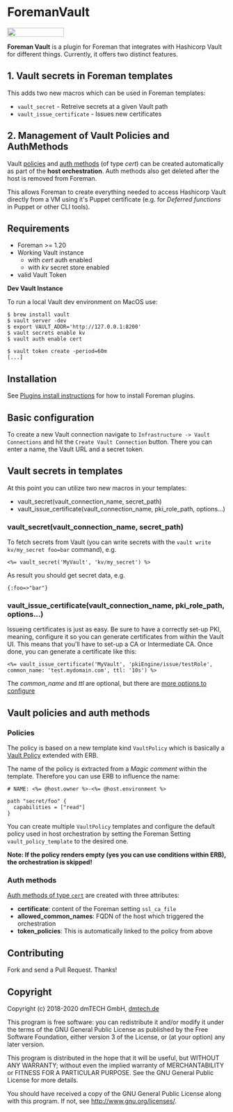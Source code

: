 # ForemanVault

[<img src="https://opensourcelogos.aws.dmtech.cloud/dmTECH_opensource_logo.svg" height="21" width="130">](https://www.dmtech.de/)

**Foreman Vault** is a plugin for Foreman that integrates with Hashicorp Vault for different things. Currently, it offers two distinct features.

## 1. Vault secrets in Foreman templates

This adds two new macros which can be used in Foreman templates:

- `vault_secret` - Retreive secrets at a given Vault path
- `vault_issue_certificate` - Issues new certificates

## 2. Management of Vault Policies and AuthMethods

Vault [policies](https://www.vaultproject.io/docs/concepts/policies) and [auth methods](https://www.vaultproject.io/docs/concepts/auth) (of type _cert_) can be created automatically as part of the **host orchestration**.
Auth methods also get deleted after the host is removed from Foreman.

This allows Foreman to create everything needed to access Hashicorp Vault directly from a VM using it's Puppet certificate (e.g. for _Deferred functions_ in Puppet or other CLI tools).

## Requirements

- Foreman >= 1.20
- Working Vault instance
  - with _cert_ auth enabled
  - with _kv_ secret store enabled
- valid Vault Token

**Dev Vault Instance**

To run a local Vault dev environment on MacOS use:

```
$ brew install vault
$ vault server -dev
$ export VAULT_ADDR='http://127.0.0.1:8200'
$ vault secrets enable kv
$ vault auth enable cert

$ vault token create -period=60m
[...]
```

## Installation

See [Plugins install instructions](https://theforeman.org/plugins/) for how to install Foreman plugins.

## Basic configuration

To create a new Vault connection navigate to `Infrastructure -> Vault Connections` and hit the `Create Vault Connection` button. There you can enter a name, the Vault URL and a secret token.

## Vault secrets in templates

At this point you can utilize two new macros in your templates:

- vault_secret(vault_connection_name, secret_path)
- vault_issue_certificate(vault_connection_name, pki_role_path, options...)

### vault_secret(vault_connection_name, secret_path)

To fetch secrets from Vault (you can write secrets with the `vault write kv/my_secret foo=bar` command), e.g.

```
<%= vault_secret('MyVault', 'kv/my_secret') %>
```

As result you should get secret data, e.g.

```
{:foo=>"bar"}
```

### vault_issue_certificate(vault_connection_name, pki_role_path, options...)

Issueing certificates is just as easy. Be sure to have a correctly set-up PKI, meaning, configure it so you can generate certificates from within the Vault UI. This means that you'll have to set-up a CA or Intermediate CA. Once done, you can generate a certificate like this:

```
<%= vault_issue_certificate('MyVault', 'pkiEngine/issue/testRole', common_name: 'test.mydomain.com', ttl: '10s') %>
```

The _common_name_ and _ttl_ are optional, but there are [more options to configure](https://www.vaultproject.io/api/secret/pki/index.html#generate-certificate)

## Vault policies and auth methods

### Policies

The policy is based on a new template kind `VaultPolicy` which is basically a [Vault Policy](https://www.vaultproject.io/docs/concepts/policies#policy-syntax) extended with ERB.

The name of the policy is extracted from a _Magic comment_ within the template. Therefore you can use ERB to influence the name:

```
# NAME: <%= @host.owner %>-<%= @host.environment %>

path "secret/foo" {
  capabilities = ["read"]
}
```

You can create multiple `VaultPolicy` templates and configure the default policy used in host orchestration by setting the Foreman Setting `vault_policy_template` to the desired one.

**Note: If the policy renders empty (yes you can use conditions within ERB), the orchestration is skipped!**

### Auth methods

[Auth methods of type `cert`](https://www.vaultproject.io/docs/auth/cert) are created with three attributes:

- **certificate**: content of the Foreman setting `ssl_ca_file`
- **allowed_common_names**: FQDN of the host which triggered the orchestration
- **token_policies**: This is automatically linked to the policy from above

## Contributing

Fork and send a Pull Request. Thanks!

## Copyright

Copyright (c) 2018-2020 dmTECH GmbH, [dmtech.de](https://www.dmtech.de/)

This program is free software: you can redistribute it and/or modify
it under the terms of the GNU General Public License as published by
the Free Software Foundation, either version 3 of the License, or
(at your option) any later version.

This program is distributed in the hope that it will be useful,
but WITHOUT ANY WARRANTY; without even the implied warranty of
MERCHANTABILITY or FITNESS FOR A PARTICULAR PURPOSE. See the
GNU General Public License for more details.

You should have received a copy of the GNU General Public License
along with this program. If not, see <http://www.gnu.org/licenses/>.

```

```
